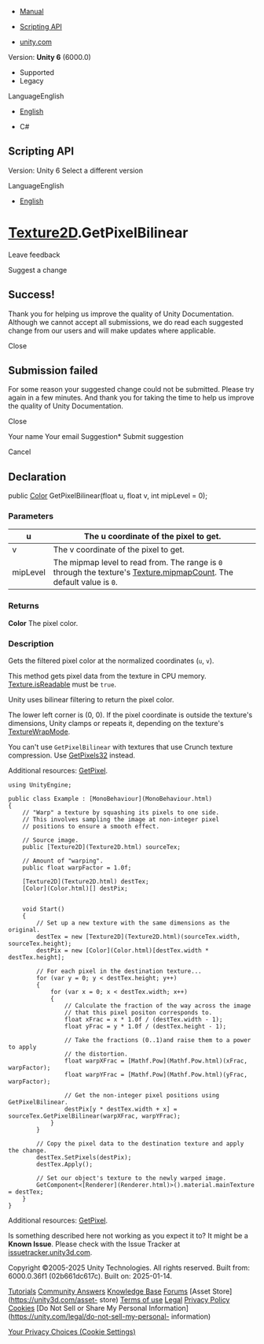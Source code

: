 [ ]()

  * [Manual](../Manual/index.html)
  * [Scripting API](../ScriptReference/index.html)

  * [unity.com](https://unity.com/)

Version: **Unity 6** (6000.0)

  * Supported
  * Legacy

LanguageEnglish

  * [English]()

  * C#

[ ](https://docs.unity3d.com)

## Scripting API

Version: Unity 6 Select a different version

LanguageEnglish

  * [English]()

#  [Texture2D](Texture2D.html).GetPixelBilinear

Leave feedback

Suggest a change

## Success!

Thank you for helping us improve the quality of Unity Documentation. Although
we cannot accept all submissions, we do read each suggested change from our
users and will make updates where applicable.

Close

## Submission failed

For some reason your suggested change could not be submitted. Please <a>try
again</a> in a few minutes. And thank you for taking the time to help us
improve the quality of Unity Documentation.

Close

Your name Your email Suggestion* Submit suggestion

Cancel

[ ]()

## Declaration

public [Color](Color.html) GetPixelBilinear(float u, float v, int mipLevel =
0);

### Parameters

u | The u coordinate of the pixel to get.  
---|---  
v | The v coordinate of the pixel to get.  
mipLevel | The mipmap level to read from. The range is `0` through the texture's [Texture.mipmapCount](Texture-mipmapCount.html). The default value is `0`.  
  
### Returns

**Color** The pixel color.

### Description

Gets the filtered pixel color at the normalized coordinates (`u`, `v`).

This method gets pixel data from the texture in CPU memory.
[Texture.isReadable](Texture-isReadable.html) must be `true`.  
  
Unity uses bilinear filtering to return the pixel color.  
  
The lower left corner is (0, 0). If the pixel coordinate is outside the
texture's dimensions, Unity clamps or repeats it, depending on the texture's
[TextureWrapMode](TextureWrapMode.html).  
  
You can't use `GetPixelBilinear` with textures that use Crunch texture
compression. Use [GetPixels32](Texture2D.GetPixels32.html) instead.  
  
Additional resources: [GetPixel](Texture2D.GetPixel.html).

    
    
    using UnityEngine;  
      
    public class Example : [MonoBehaviour](MonoBehaviour.html)
    {
        // "Warp" a texture by squashing its pixels to one side.
        // This involves sampling the image at non-integer pixel
        // positions to ensure a smooth effect.  
      
        // Source image.
        public [Texture2D](Texture2D.html) sourceTex;  
      
        // Amount of "warping".
        public float warpFactor = 1.0f;  
      
        [Texture2D](Texture2D.html) destTex;
        [Color](Color.html)[] destPix;  
      
    
        void Start()
        {
            // Set up a new texture with the same dimensions as the original.
            destTex = new [Texture2D](Texture2D.html)(sourceTex.width, sourceTex.height);
            destPix = new [Color](Color.html)[destTex.width * destTex.height];  
      
            // For each pixel in the destination texture...
            for (var y = 0; y < destTex.height; y++)
            {
                for (var x = 0; x < destTex.width; x++)
                {
                    // Calculate the fraction of the way across the image
                    // that this pixel positon corresponds to.
                    float xFrac = x * 1.0f / (destTex.width - 1);
                    float yFrac = y * 1.0f / (destTex.height - 1);  
      
                    // Take the fractions (0..1)and raise them to a power to apply
                    // the distortion.
                    float warpXFrac = [Mathf.Pow](Mathf.Pow.html)(xFrac, warpFactor);
                    float warpYFrac = [Mathf.Pow](Mathf.Pow.html)(yFrac, warpFactor);  
      
                    // Get the non-integer pixel positions using GetPixelBilinear.
                    destPix[y * destTex.width + x] = sourceTex.GetPixelBilinear(warpXFrac, warpYFrac);
                }
            }  
      
            // Copy the pixel data to the destination texture and apply the change.
            destTex.SetPixels(destPix);
            destTex.Apply();  
      
            // Set our object's texture to the newly warped image.
            GetComponent<[Renderer](Renderer.html)>().material.mainTexture = destTex;
        }
    }
    

Additional resources: [GetPixel](Texture2D.GetPixel.html).

Is something described here not working as you expect it to? It might be a
**Known Issue**. Please check with the Issue Tracker at
[issuetracker.unity3d.com](https://issuetracker.unity3d.com).

Copyright ©2005-2025 Unity Technologies. All rights reserved. Built from:
6000.0.36f1 (02b661dc617c). Built on: 2025-01-14.

[Tutorials](https://unity3d.com/learn) [Community
Answers](https://answers.unity3d.com) [Knowledge
Base](https://support.unity3d.com/hc/en-us)
[Forums](https://forum.unity3d.com) [Asset Store](https://unity3d.com/asset-
store) [Terms of use](https://docs.unity3d.com/Manual/TermsOfUse.html)
[Legal](https://unity.com/legal) [Privacy
Policy](https://unity.com/legal/privacy-policy)
[Cookies](https://unity.com/legal/cookie-policy) [Do Not Sell or Share My
Personal Information](https://unity.com/legal/do-not-sell-my-personal-
information)

[Your Privacy Choices (Cookie Settings)](javascript:void\(0\);)


